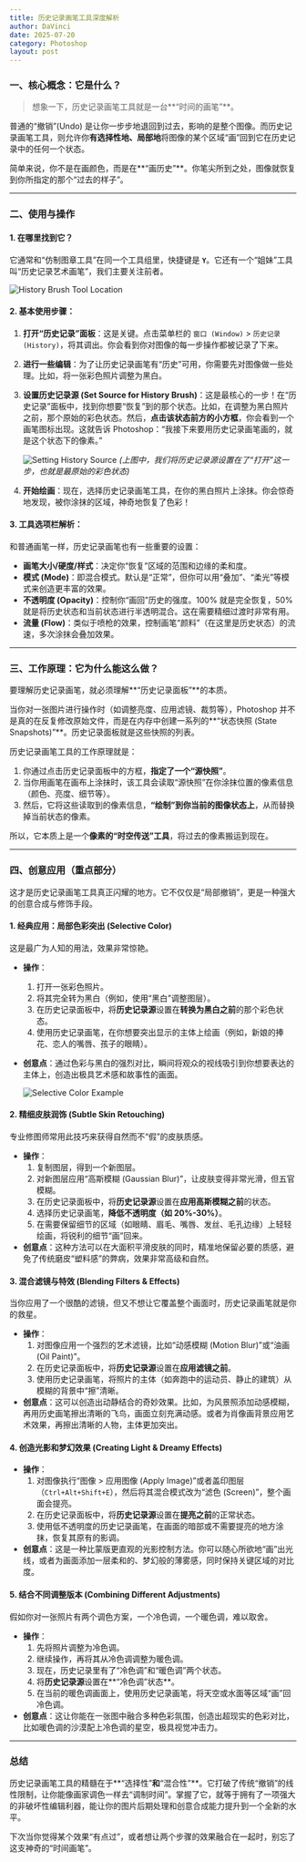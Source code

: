 ```yaml
---
title: 历史记录画笔工具深度解析
author: DaVinci
date: 2025-07-20
category: Photoshop
layout: post
---
```



### 一、核心概念：它是什么？

> 想象一下，历史记录画笔工具就是一台**“时间的画笔”**。

普通的“撤销”(Undo) 是让你一步步地退回到过去，影响的是整个图像。而历史记录画笔工具，则允许你**有选择性地、局部地**将图像的某个区域“画”回到它在历史记录中的任何一个状态。

简单来说，你不是在画颜色，而是在**“画历史”**。你笔尖所到之处，图像就恢复到你所指定的那个“过去的样子”。

---

### 二、使用与操作

#### 1. 在哪里找到它？
它通常和“仿制图章工具”在同一个工具组里，快捷键是 **`Y`**。它还有一个“姐妹”工具叫“历史记录艺术画笔”，我们主要关注前者。

![History Brush Tool Location](https://i.imgur.com/uI9d0sC.png)

#### 2. 基本使用步骤：
1.  **打开“历史记录”面板**：这是关键。点击菜单栏的 `窗口 (Window)` > `历史记录 (History)`，将其调出。你会看到你对图像的每一步操作都被记录了下来。

2.  **进行一些编辑**：为了让历史记录画笔有“历史”可用，你需要先对图像做一些处理。比如，将一张彩色照片调整为黑白。

3.  **设置历史记录源 (Set Source for History Brush)**：这是最核心的一步！在“历史记录”面板中，找到你想要“恢复”到的那个状态。比如，在调整为黑白照片之前，那个原始的彩色状态。然后，**点击该状态前方的小方框**，你会看到一个画笔图标出现。这就告诉 Photoshop：“我接下来要用历史记录画笔画的，就是这个状态下的像素。”

    ![Setting History Source](https://i.imgur.com/9v4JqfG.png)
    *(上图中，我们将历史记录源设置在了“打开”这一步，也就是最原始的彩色状态)*

4.  **开始绘画**：现在，选择历史记录画笔工具，在你的黑白照片上涂抹。你会惊奇地发现，被你涂抹的区域，神奇地恢复了色彩！

#### 3. 工具选项栏解析：
和普通画笔一样，历史记录画笔也有一些重要的设置：
* **画笔大小/硬度/样式**：决定你“恢复”区域的范围和边缘的柔和度。
* **模式 (Mode)**：即混合模式。默认是“正常”，但你可以用“叠加”、“柔光”等模式来创造更丰富的效果。
* **不透明度 (Opacity)**：控制你“画回”历史的强度。100% 就是完全恢复，50% 就是将历史状态和当前状态进行半透明混合。这在需要精细过渡时非常有用。
* **流量 (Flow)**：类似于喷枪的效果，控制画笔“颜料”（在这里是历史状态）的流速，多次涂抹会叠加效果。

---

### 三、工作原理：它为什么能这么做？

要理解历史记录画笔，就必须理解**“历史记录面板”**的本质。

当你对一张图片进行操作时（如调整亮度、应用滤镜、裁剪等），Photoshop 并不是真的在反复修改原始文件，而是在内存中创建一系列的**“状态快照 (State Snapshots)”**。历史记录面板就是这些快照的列表。

历史记录画笔工具的工作原理就是：
1.  你通过点击历史记录面板中的方框，**指定了一个“源快照”**。
2.  当你用画笔在画布上涂抹时，该工具会读取“源快照”在你涂抹位置的像素信息（颜色、亮度、细节等）。
3.  然后，它将这些读取到的像素信息，**“绘制”到你当前的图像状态上**，从而替换掉当前状态的像素。

所以，它本质上是一个**像素的“时空传送”工具**，将过去的像素搬运到现在。

---

### 四、创意应用（重点部分）

这才是历史记录画笔工具真正闪耀的地方。它不仅仅是“局部撤销”，更是一种强大的创意合成与修饰手段。

#### 1. 经典应用：局部色彩突出 (Selective Color)
这是最广为人知的用法，效果非常惊艳。

* **操作**：
    1.  打开一张彩色照片。
    2.  将其完全转为黑白（例如，使用“黑白”调整图层）。
    3.  在历史记录面板中，将**历史记录源**设置在**转换为黑白之前**的那个彩色状态。
    4.  使用历史记录画笔，在你想要突出显示的主体上绘画（例如，新娘的捧花、恋人的嘴唇、孩子的眼睛）。
* **创意点**：通过色彩与黑白的强烈对比，瞬间将观众的视线吸引到你想要表达的主体上，创造出极具艺术感和故事性的画面。

    ![Selective Color Example](https://i.imgur.com/gK196W3.gif)

#### 2. 精细皮肤润饰 (Subtle Skin Retouching)
专业修图师常用此技巧来获得自然而不“假”的皮肤质感。

* **操作**：
    1.  复制图层，得到一个新图层。
    2.  对新图层应用“高斯模糊 (Gaussian Blur)”，让皮肤变得非常光滑，但五官模糊。
    3.  在历史记录面板中，将**历史记录源**设置在**应用高斯模糊之前**的状态。
    4.  选择历史记录画笔，**降低不透明度（如 20%-30%）**。
    5.  在需要保留细节的区域（如眼睛、眉毛、嘴唇、发丝、毛孔边缘）上轻轻绘画，将锐利的细节“画”回来。
* **创意点**：这种方法可以在大面积平滑皮肤的同时，精准地保留必要的质感，避免了传统磨皮“塑料感”的弊病，效果非常高级和自然。

#### 3. 混合滤镜与特效 (Blending Filters & Effects)
当你应用了一个很酷的滤镜，但又不想让它覆盖整个画面时，历史记录画笔就是你的救星。

* **操作**：
    1.  对图像应用一个强烈的艺术滤镜，比如“动感模糊 (Motion Blur)”或“油画 (Oil Paint)”。
    2.  在历史记录面板中，将**历史记录源**设置在**应用滤镜之前**。
    3.  使用历史记录画笔，将照片的主体（如奔跑中的运动员、静止的建筑）从模糊的背景中“擦”清晰。
* **创意点**：这可以创造出动静结合的奇妙效果。比如，为风景照添加动感模糊，再用历史画笔擦出清晰的飞鸟，画面立刻充满动感。或者为肖像画背景应用艺术效果，再擦出清晰的人物，主体更加突出。

#### 4. 创造光影和梦幻效果 (Creating Light & Dreamy Effects)
* **操作**：
    1.  对图像执行“图像 > 应用图像 (Apply Image)”或者盖印图层（`Ctrl+Alt+Shift+E`），然后将其混合模式改为“滤色 (Screen)”，整个画面会提亮。
    2.  在历史记录面板中，将**历史记录源**设置在**提亮之前**的正常状态。
    3.  使用低不透明度的历史记录画笔，在画面的暗部或不需要提亮的地方涂抹，恢复其原有的影调。
* **创意点**：这是一种比蒙版更直观的光影控制方法。你可以随心所欲地“画”出光线，或者为画面添加一层柔和的、梦幻般的薄雾感，同时保持关键区域的对比度。

#### 5. 结合不同调整版本 (Combining Different Adjustments)
假如你对一张照片有两个调色方案，一个冷色调，一个暖色调，难以取舍。

* **操作**：
    1.  先将照片调整为冷色调。
    2.  继续操作，再将其从冷色调调整为暖色调。
    3.  现在，历史记录里有了“冷色调”和“暖色调”两个状态。
    4.  将**历史记录源**设置在**“冷色调”状态**。
    5.  在当前的暖色调画面上，使用历史记录画笔，将天空或水面等区域“画”回冷色调。
* **创意点**：这让你能在一张图中融合多种色彩氛围，创造出超现实的色彩对比，比如暖色调的沙漠配上冷色调的星空，极具视觉冲击力。

---

### 总结

历史记录画笔工具的精髓在于**“选择性”**和**“混合性”**。它打破了传统“撤销”的线性限制，让你能像画家调色一样去“调制时间”。掌握了它，就等于拥有了一项强大的非破坏性编辑利器，能让你的图片后期处理和创意合成能力提升到一个全新的水平。

下次当你觉得某个效果“有点过”，或者想让两个步骤的效果融合在一起时，别忘了这支神奇的“时间画笔”。